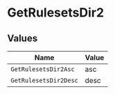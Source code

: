 # GetRulesetsDir2


## Values

| Name                  | Value                 |
| --------------------- | --------------------- |
| `GetRulesetsDir2Asc`  | asc                   |
| `GetRulesetsDir2Desc` | desc                  |